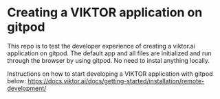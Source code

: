 # Creating a VIKTOR application on gitpod

This repo is to test the developer experience of creating a viktor.ai application on gitpod.
The default app and all files are initialized and run through the browser by using gitpod. No need to instal anything locally.

Instructions on how to start developing a VIKTOR application with gitpod below:
https://docs.viktor.ai/docs/getting-started/installation/remote-development/
